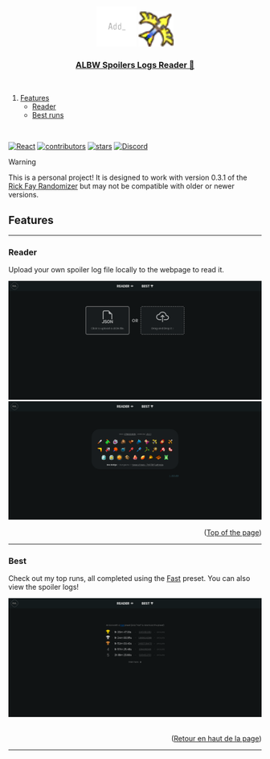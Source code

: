 <a name="readme-top"></a>

<div align="center">
  <img src="src/assets/logo.png" alt="Logo" width="80" height="80">
  <img src="src/assets/images/bow_light.png" alt="Bow" width=70>
  <a href="https://firedrox.github.io/albw/">
    <h3 align="center">ALBW Spoilers Logs Reader 📄</h3>
  </a>
</div>

<br />

<ol>
  <li>
    <a href="#features">Features</a>
    <ul>
      <li><a href="#reader">Reader</a></li>
      <li><a href="#best">Best runs</a></li>
    </ul>
  </li>
</ol>

<br />

[![React][React.js]][React-url]
[![contributors][contributors-shield]][contributors-url]
[![stars][stars-icon]][stars-url]
[![Discord][discord-icon]][discord-url]

> [!WARNING]
> This is a personal project! It is designed to work with version 0.3.1 of the [Rick Fay Randomizer](https://github.com/rickfay/z17-randomizer/tree/master) but may not be compatible with older or newer versions.

## Features

---

### Reader

Upload your own spoiler log file locally to the webpage to read it.

<div align="center">
    <img src="src/assets/example/example_reader.png" alt="Reader"/>
    <img src="src/assets//example//example_logs.png"/>
</div>

<p align="right">(<a href="#readme-top">Top of the page</a>)</p>

---

### Best

Check out my top runs, all completed using the [Fast](src/utils/presets/Fast.json) preset. You can also view the spoiler logs!

<div align="center">
  <img src="src/assets/example/example_best.png" alt="Example" />
</div>
<br />

<p align="right">(<a href="#readme-top">Retour en haut de la page</a>)</p>

---

[React.js]: https://img.shields.io/badge/React-20232A?style=for-the-badge&logo=react&logoColor=61DAFB&colorB=555
[React-url]: https://react.dev/
[contributors-shield]: https://img.shields.io/github/contributors/firedrox/albw.svg?style=for-the-badge
[contributors-url]: https://github.com/FireDroX/albw/graphs/contributors
[stars-icon]: https://img.shields.io/github/stars/firedrox/albw.svg?style=for-the-badge
[stars-url]: https://github.com/FireDroX/albw/stargazers
[discord-icon]: https://img.shields.io/badge/Discord-5865F2?style=for-the-badge&logo=discord&colorB=555
[discord-url]: https://discord.gg/Zmmqd9Tbnn
